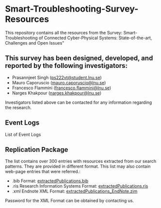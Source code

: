 # Smart-Troubleshooting-Survey-Resources
This repository contains all the resources from the Survey: Smart-Troubleshooting of Connected Cyber-Physical Systems: State-of-the-art, Challenges and Open Issues"

## This survey has been designed, developed, and reported by the following investigators:
- Prasannjeet Singh (ps222vt@student.lnu.se)
- Mauro Caporuscio (mauro.caporuscio@lnu.se)
- Francesco Flammini (francesco.flammini@lnu.se)
- Narges Khakpour (narges.khakpour@lnu.se)

Investigators listed above can be contacted for any information regarding the research.

## Event Logs
List of Event Logs

## Replication Package
The list contains over 300 entries with resources extracted from our search patterns. They are provided in different format. This list may also contain web-page entries that were referred.:
 - .bib Format: [extractedPublications.bib](https://raw.githubusercontent.com/prasannjeet/Smart-Troubleshooting-Survey-Resources/master/extractedPublications.bib)
 - .ris Research Information Systems Format: [extractedPublications.ris](https://raw.githubusercontent.com/prasannjeet/Smart-Troubleshooting-Survey-Resources/master/extractedPublications.ris)
 - .xml Endnote XML Format: [extractedPublications_EndNote.zim](https://drive.google.com/open?id=1rBP7SgD4SKGUuBKtMytSsFzIKWTibMR_)
 
 Password for the XML Format can be obtained by contacting us.
